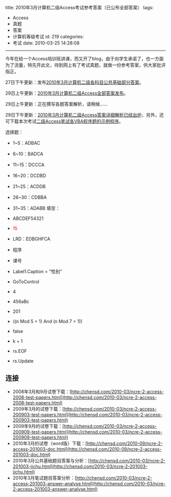 title: 2010年3月计算机二级Access考试参考答案（已公布全部答案）
tags:
  - Access
  - 真题
  - 答案
  - 计算机等级考试
id: 219
categories:
  - 考试
date: 2010-03-25 14:28:08
---

今年在给一个Access培训班讲课，而又开了blog，由于向学生承诺了，也一方面为了流量，特先开此文，待到网上有了考试真题，就做一份参考答案，供大家批评指正。

<!--more-->

27日下午更新：发布[2010年3月计算机二级各科目公共基础部分答案](http://chensd.com/2010-03/ncre-2-201003-jichu.html)。

29日上午更新：[2010年3月计算机二级Access全部答案发布](http://chensd.com/2010-03/ncre-2-access-201003-test-answer.html)。

29日上午更新：正在撰写各题答案解析，请稍候……

29日下午更新：[2010年3月计算机二级Access答案详细解析已经出炉](http://chensd.com/2010-03/ncre-2-access-201003-answer-analyse.html)，另外，还可下载本次考试[二级Access笔试各VBA程序题的示例程序](/upfile/2010/03/NCRE-2-Access-201003-Test-APP.7z)。

选择题：

*   1~5：ADBAC
*   6~10：BADCA
*   11~15：DCCCA
*   16~20：DCDBD
*   21~25：ACDDB
*   26~30：CDBBA
*   31~35：ADABB
填空：

*   ABCDEF54321
*   <span style="color: #ff0000;">15</span>
*   LRD：EDBGHFCA
*   程序
*   课号
*   Label1.Caption = "性别"
*   GoToControl
*   4
*   456aBc
*   201
*   ((n Mod 5 = 1) And (n Mod 7 = 1))
*   false
*   k + 1
*   rs.EOF
*   rs.Update

## 连接

<div>

*   2008年3月和9月试卷下载：[http://chensd.com/2010-03/ncre-2-access-2008-test-papers.html](http://chensd.com/2010-03/ncre-2-access-2008-test-papers.html)
*   2009年3月的试卷下载：[http://chensd.com/2010-03/ncre-2-access-200903-test-papers.html](http://chensd.com/2010-03/ncre-2-access-200903-test-papers.html)
*   2009年9月的试卷下载：[http://chensd.com/2010-03/ncre-2-access-200909-test-papers.html](http://chensd.com/2010-03/ncre-2-access-200909-test-papers.html)
*   2010年3月的试卷（word版）下载：[http://chensd.com/2010-09/ncre-2-access-201003-doc.html](http://chensd.com/2010-09/ncre-2-access-201003-doc.html)
*   2010年3月公共基础题目答案与分析：[http://chensd.com/2010-03/ncre-2-201003-jichu.html](http://chensd.com/2010-03/ncre-2-201003-jichu.html)
*   2010年3月笔试题目答案分析：[http://chensd.com/2010-03/ncre-2-access-201003-answer-analyse.html](http://chensd.com/2010-03/ncre-2-access-201003-answer-analyse.html)
</div>